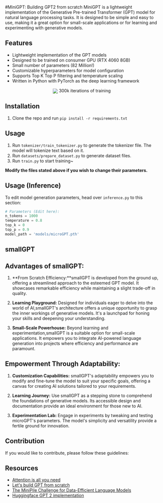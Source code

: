 
#MiniGPT: Building GPT2 from scratch
MiniGPT is a lightweight implementation of the Generative Pre-trained Transformer (GPT) model for natural language processing tasks. It is designed to be simple and easy to use, making it a great option for small-scale applications or for learning and experimenting with generative models.

## Features
-  Lightweight implementation of the GPT models
-  Designed to be trained on consumer GPU (RTX 4060 8GB)
-  Small number of parameters (82 Million!)
-  Customizable hyperparameters for model configuration
-  Supports Top K Top P filtering and temperature scaling
-  Written in Python with PyTorch as the deep learning framework

<p align="center" style="margin: 3%;">
	<img align="center" src="assets/val_loss_wandb.png" />
    300k iterations of training
</p>

## Installation
1. Clone the repo and run `pip install -r requirements.txt`

## Usage
1. Run `tokenizer/train_tokenizer.py` to generate the tokenizer file. The model will tokenize text based on it.
2. Run `datasets/prepare_dataset.py` to generate dataset files.
3. Run `train.py` to start training~

**Modify the files stated above if you wish to change their parameters.**

## Usage (Inference)
To edit model generation parameters, head over `inference.py` to this section:
```py
# Parameters (Edit here):
n_tokens = 1000
temperature = 0.8
top_k = 0
top_p = 0.9
model_path = 'models/microGPT.pth'

```



## smallGPT
## Advantages of smallGPT:

1. **From Scratch Efficiency:**smallGPT is developed from the ground up, offering a streamlined approach to the esteemed GPT model. It showcases remarkable efficiency while maintaining a slight trade-off in quality.

2. **Learning Playground:** Designed for individuals eager to delve into the world of AI,smallGPT's architecture offers a unique opportunity to grasp the inner workings of generative models. It's a launchpad for honing your skills and deepening your understanding.

3. **Small-Scale Powerhouse:** Beyond learning and experimentation,smallGPT is a suitable option for small-scale applications. It empowers you to integrate AI-powered language generation into projects where efficiency and performance are paramount.

## Empowerment Through Adaptability:

1. **Customization Capabilities:** smallGPT's adaptability empowers you to modify and fine-tune the model to suit your specific goals, offering a canvas for creating AI solutions tailored to your requirements.

2. **Learning Journey:** Use smallGPT as a stepping stone to comprehend the foundations of generative models. Its accessible design and documentation provide an ideal environment for those new to AI.

3. **Experimentation Lab:** Engage in experiments by tweaking and testing microGPT's parameters. The model's simplicity and versatility provide a fertile ground for innovation.

## Contribution
If you would like to contribute, please follow these guidelines:




## Resources
- [Attention is all you need](https://arxiv.org/abs/1706.03762)
- [Let's build GPT from scratch](https://youtu.be/kCc8FmEb1nY)
- [The MiniPile Challenge for Data-Efficient Language Models](https://arxiv.org/pdf/2304.08442.pdf)
- [Huggingface GPT 2 implementation](https://github.com/huggingface/transformers/tree/main/src/transformers/models/gpt2)




